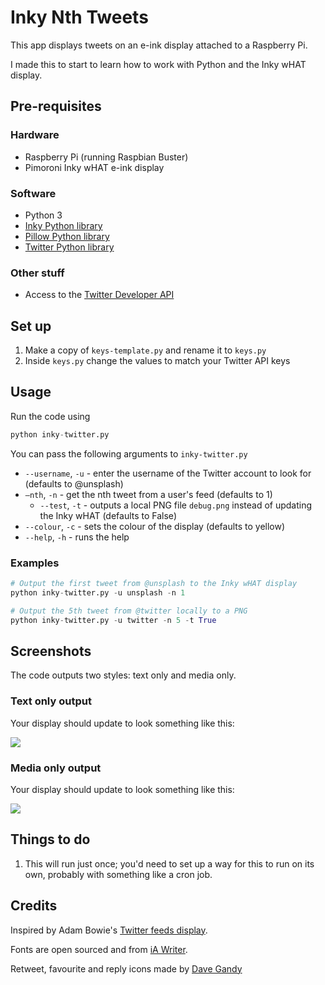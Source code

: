 # Inky Nth Tweets

This app displays tweets on an e-ink display attached to a Raspberry Pi.

I made this to start to learn how to work with Python and the Inky wHAT display.

## Pre-requisites

### Hardware

- Raspberry Pi (running Raspbian Buster)
- Pimoroni Inky wHAT e-ink display

### Software

- Python 3
- [Inky Python library](https://github.com/pimoroni/inky)
- [Pillow Python library](https://pillow.readthedocs.io/en/stable/index.html)
- [Twitter Python library](https://python-twitter.readthedocs.io/en/latest/)

### Other stuff

- Access to the [Twitter Developer API](https://developer.twitter.com)

## Set up

1. Make a copy of `keys-template.py` and rename it to `keys.py`
2. Inside `keys.py` change the values to match your Twitter API keys

##  Usage

Run the code using 

```python
python inky-twitter.py
```

You can pass the following arguments to `inky-twitter.py`

- `--username`, `-u` - enter the username of the Twitter account to look for (defaults to @unsplash)
- `—nth`, `-n` - get the nth tweet from a user's feed (defaults to 1)
	- `--test`, `-t` - outputs a local PNG file `debug.png` instead of updating the Inky wHAT (defaults to False)
- `--colour`, `-c` - sets the colour of the display (defaults to yellow)
- `--help`, `-h` - runs the help

### Examples

```python
# Output the first tweet from @unsplash to the Inky wHAT display
python inky-twitter.py -u unsplash -n 1 
```

```python
# Output the 5th tweet from @twitter locally to a PNG
python inky-twitter.py -u twitter -n 5 -t True
```

## Screenshots

The code outputs two styles: text only and media only.

### Text only output

Your display should update to look something like this:

![](https://github.com/johnpeart/inky-nth-tweet/blob/master/screenshot-text.jpg)

### Media only output

Your display should update to look something like this:

![](https://github.com/johnpeart/inky-nth-tweet/blob/master/screenshot-media.jpg)

## Things to do

1. This will run just once; you'd need to set up a way for this to run on its own, probably with something like a cron job.

## Credits

Inspired by Adam Bowie's [Twitter feeds display](https://www.adambowie.com/blog/2019/09/news-twitter-feeds-and-inky-what-e-ink-display/).

Fonts are open sourced and from [iA Writer](https://github.com/iaolo/iA-Fonts).

Retweet, favourite and reply icons made by [Dave Gandy](https://www.flaticon.com/authors/dave-gandy")